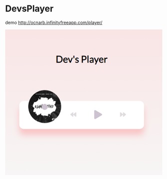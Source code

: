 # DevsPlayer
 demo http://ocnarb.infinityfreeapp.com/player/
 
 <img src="https://github.com/drero/DevsPlayer/blob/master/dev.png">
